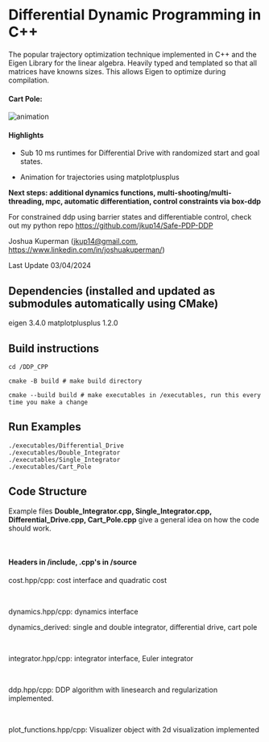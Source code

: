 # Differential Dynamic Programming in C++
The popular trajectory optimization technique implemented in C++ and the Eigen Library for the linear algebra. Heavily typed and templated so that all matrices have knowns sizes. This allows Eigen to optimize during compilation. 

#### Cart Pole:
![animation]([https://github.com/jkup14/DDP_CPP/cart_pole_animation.gif](https://github.com/jkup14/DDP_CPP/blob/main/cart_pole_animation.gif))

#### Highlights
* Sub 10 ms runtimes for Differential Drive with randomized start and goal states.

* Animation for trajectories using matplotplusplus

**Next steps: additional dynamics functions, multi-shooting/multi-threading, mpc, automatic differentiation, control constraints via box-ddp**

For constrained ddp using barrier states and differentiable control, check out my python repo https://github.com/jkup14/Safe-PDP-DDP

Joshua Kuperman (jkup14@gmail.com, https://www.linkedin.com/in/joshuakuperman/)

Last Update 03/04/2024

## Dependencies (installed and updated as submodules automatically using CMake)
eigen 3.4.0
matplotplusplus 1.2.0


## Build instructions
~~~
cd /DDP_CPP

cmake -B build # make build directory

cmake --build build # make executables in /executables, run this every time you make a change
~~~

## Run Examples
~~~
./executables/Differential_Drive
./executables/Double_Integrator
./executables/Single_Integrator
./executables/Cart_Pole
~~~

## Code Structure

Example files **Double_Integrator.cpp, Single_Integrator.cpp, Differential_Drive.cpp, Cart_Pole.cpp** give a general idea on how the code should work.  

$~$

#### Headers in /include, .cpp's in /source

cost.hpp/cpp: cost interface and quadratic cost 

$~$

dynamics.hpp/cpp: dynamics interface

dynamics_derived: single and double integrator, differential drive, cart pole 

$~$

integrator.hpp/cpp: integrator interface, Euler integrator

$~$

ddp.hpp/cpp: DDP algorithm with linesearch and regularization implemented. 

$~$

plot_functions.hpp/cpp: Visualizer object with 2d visualization implemented 

